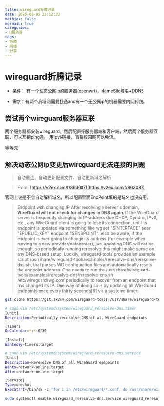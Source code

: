```yaml
---
title: wireguard折腾记录
date: 2023-08-05 23:12:33
mathjax: false
mermaid: true
categories:
- 💾服务器
tags:
- 折腾
- 网络
- 分享
---
```


# wireguard折腾记录

- 条件： 有一个动态公网ip的服务器(openwrt)，NameSilo域名+DDNS

- 需求：有两个局域网需要打通and有一个无公网ip的机器需要内网传统。

## 尝试两个wireguard服务器互联

两个服务器都安装wireguard，然后配置好服务器端和客户端，然后两个服务器互联，可以互相ping通。
用ipv6链接，盲猜校园网可以免流。

等等先

## 解决动态公网ip变更后wireguard无法连接的问题

> 自动重连、自动更新配置文件、自动更新域名解析

> From: [https://v2ex.com/t/863087](https://v2ex.com/t/863087)

官网上说是不会自动解析域名，所以配置里面EndPoint填的是域名也没有用。

> Endpoint with changing IP
> After resolving a server's domain, **WireGuard will not check for changes in DNS again.**
> If the WireGuard server is frequently changing its IP-address due DHCP, Dyndns, IPv6, etc., any WireGuard client is going to lose its connection, until its endpoint is updated via something like wg set "$INTERFACE" peer "$PUBLIC_KEY" endpoint "$ENDPOINT".
> Also be aware, if the endpoint is ever going to change its address (for example when moving to a new provider/datacenter), just updating DNS will not be enough, so periodically running reresolve-dns might make sense on any DNS-based setup.
> Luckily, wireguard-tools provides an example script /usr/share/wireguard-tools/examples/reresolve-dns/reresolve-dns.sh, that parses WG configuration files and automatically resets the endpoint address.
> One needs to run the /usr/share/wireguard-tools/examples/reresolve-dns/reresolve-dns.sh /etc/wireguard/wg.conf periodically to recover from an endpoint that has changed its IP.
> One way of doing so is by updating all WireGuard endpoints once every thirty seconds[6] via a systemd timer:

```bash
git clone https://git.zx2c4.com/wireguard-tools /usr/share/wireguard-tools
```

```bash
# sudo vim /etc/systemd/system/wireguard_reresolve-dns.timer
[Unit]
Description=Periodically reresolve DNS of all WireGuard endpoints

[Timer]
OnCalendar=*:*:0/30

[Install]
WantedBy=timers.target
```

```bash
# sudo vim /etc/systemd/system/wireguard_reresolve-dns.service
[Unit]
Description=Reresolve DNS of all WireGuard endpoints
Wants=network-online.target
After=network-online.target

[Service]
Type=oneshot
ExecStart=/bin/sh -c 'for i in /etc/wireguard/*.conf; do /usr/share/wireguard-tools/contrib/reresolve-dns/reresolve-dns.sh "$i"; done'
```

```bash
sudo systemctl enable wireguard_reresolve-dns.service wireguard_reresolve-dns.timer --now
```